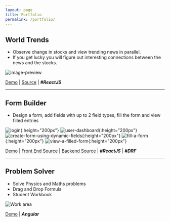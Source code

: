 ```yaml
---
layout: page
title: Portfolio
permalink: /portfolio/
---
```


## World Trends

- Observe change in stocks and view trending news in parallel.
- If you get lucky you will figure out interesting connections between the news and the stocks.

![image-preview](https://user-images.githubusercontent.com/1643802/78980490-9fa68a00-7b3b-11ea-8f43-e340af9a8c8e.png)

[Demo](http://www.pythoncoach.in/react-stock-market-hacker-news-dashboard/) | [Source](https://github.com/pmontu/react-stock-market-hacker-news-dashboard) | **_#ReactJS_**

---

## Form Builder

- Design a form, add fields with up to 2 field types, fill the form and view filled entries

![login](https://user-images.githubusercontent.com/1643802/80272239-3a2ecd80-86e5-11ea-902b-c3524e2a0630.png){:height="200px"}
![user-dashboard](https://user-images.githubusercontent.com/1643802/80272240-3ac76400-86e5-11ea-944b-3580620ad8fb.png){:height="200px"}
![create-form-using-dynamic-fields](https://user-images.githubusercontent.com/1643802/80272236-38650a00-86e5-11ea-9d05-08cda54ac146.png){:height="200px"}
![fill-a-form](https://user-images.githubusercontent.com/1643802/80272237-3a2ecd80-86e5-11ea-98de-d7c4b2b4c598.png){:height="200px"}
![view-a-filled-form](https://user-images.githubusercontent.com/1643802/80272242-3b5ffa80-86e5-11ea-93a5-5b34a41c239b.png){:height="200px"}

[Demo](https://manoj-form-builder.herokuapp.com/) | [Front End Source](https://github.com/pmontu/react-form-builder) | [Backend Source](https://github.com/pmontu/drf-form-builder) | **_#ReactJS_** | **_#DRF_**

---

## Problem Solver

- Solve Physics and Maths problems
- Drag and Drop Formula
- Student Workbook

![Work area](https://user-images.githubusercontent.com/1643802/81935597-85663d00-960e-11ea-9cb7-6140549d1bd6.png)

[Demo](http://www.pythoncoach.in/ng-student-workbook/) | **_Angular_**
